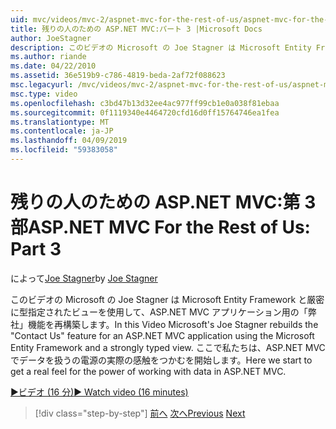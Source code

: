 ```yaml
---
uid: mvc/videos/mvc-2/aspnet-mvc-for-the-rest-of-us/aspnet-mvc-for-the-rest-of-us-part-3
title: 残りの人のための ASP.NET MVC:パート 3 |Microsoft Docs
author: JoeStagner
description: このビデオの Microsoft の Joe Stagner は Microsoft Entity Framework と厳密に ty を使用して、ASP.NET MVC アプリケーション用の問い合わせ 機能を再構築しています.
ms.author: riande
ms.date: 04/22/2010
ms.assetid: 36e519b9-c786-4819-beda-2af72f088623
msc.legacyurl: /mvc/videos/mvc-2/aspnet-mvc-for-the-rest-of-us/aspnet-mvc-for-the-rest-of-us-part-3
msc.type: video
ms.openlocfilehash: c3bd47b13d32ee4ac977ff99cb1e0a038f81ebaa
ms.sourcegitcommit: 0f1119340e4464720cfd16d0ff15764746ea1fea
ms.translationtype: MT
ms.contentlocale: ja-JP
ms.lasthandoff: 04/09/2019
ms.locfileid: "59383058"
---
```

# <a name="aspnet-mvc-for-the-rest-of-us-part-3"></a><span data-ttu-id="fd9bb-103">残りの人のための ASP.NET MVC:第 3 部</span><span class="sxs-lookup"><span data-stu-id="fd9bb-103">ASP.NET MVC For the Rest of Us: Part 3</span></span>

<span data-ttu-id="fd9bb-104">によって[Joe Stagner](https://github.com/JoeStagner)</span><span class="sxs-lookup"><span data-stu-id="fd9bb-104">by [Joe Stagner](https://github.com/JoeStagner)</span></span>

<span data-ttu-id="fd9bb-105">このビデオの Microsoft の Joe Stagner は Microsoft Entity Framework と厳密に型指定されたビューを使用して、ASP.NET MVC アプリケーション用の「弊社」機能を再構築します。</span><span class="sxs-lookup"><span data-stu-id="fd9bb-105">In this Video Microsoft's Joe Stagner rebuilds the "Contact Us" feature for an ASP.NET MVC application using the Microsoft Entity Framework and a strongly typed view.</span></span> <span data-ttu-id="fd9bb-106">ここで私たちは、ASP.NET MVC でデータを扱うの電源の実際の感触をつかむを開始します。</span><span class="sxs-lookup"><span data-stu-id="fd9bb-106">Here we start to get a real feel for the power of working with data in ASP.NET MVC.</span></span>

[<span data-ttu-id="fd9bb-107">&#9654;ビデオ (16 分)</span><span class="sxs-lookup"><span data-stu-id="fd9bb-107">&#9654; Watch video (16 minutes)</span></span>](https://channel9.msdn.com/Blogs/ASP-NET-Site-Videos/aspnet-mvc-for-the-rest-of-us-part-3)

> [!div class="step-by-step"]
> <span data-ttu-id="fd9bb-108">[前へ](aspnet-mvc-for-the-rest-of-us-part-2.md)
> [次へ](aspnet-mvc-for-the-rest-of-us-part-4.md)</span><span class="sxs-lookup"><span data-stu-id="fd9bb-108">[Previous](aspnet-mvc-for-the-rest-of-us-part-2.md)
[Next](aspnet-mvc-for-the-rest-of-us-part-4.md)</span></span>
